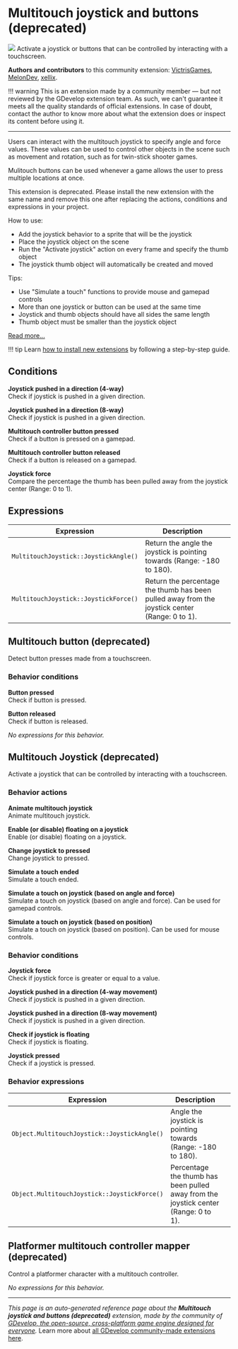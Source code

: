 # Multitouch joystick and buttons (deprecated)

<img src="https://resources.gdevelop-app.com/assets/Icons/Line Hero Pack/Master/SVG/Videogames/Videogames_controller_joystick_arrows_direction.svg" class="extension-icon"></img>
Activate a joystick or buttons that can be controlled by interacting with a touchscreen.

**Authors and contributors** to this community extension: [VictrisGames](https://gd.games/VictrisGames), [MelonDev](https://gd.games/MelonDev), [xellix](https://gd.games/xellix).

!!! warning
    This is an extension made by a community member — but not reviewed
    by the GDevelop extension team. As such, we can't guarantee it
    meets all the quality standards of official extensions. In case of
    doubt, contact the author to know more about what the extension
    does or inspect its content before using it.

---

Users can interact with the multitouch joystick to specify angle and force values.  These values can be used to control other objects in the scene such as movement and rotation, such as for twin-stick shooter games.

Mulitouch buttons can be used whenever a game allows the user to press multiple locations at once.

This extension is deprecated. Please install the new extension with the same name and remove this one after replacing the actions, conditions and expressions in your project.

How to use:


- Add the joystick behavior to a sprite that will be the joystick 
- Place the joystick object on the scene
- Run the "Activate joystick" action on every frame and specify the thumb object
- The joystick thumb object will automatically be created and moved

Tips:


- Use "Simulate a touch" functions to provide mouse and gamepad controls
- More than one joystick or button can be used at the same time
- Joystick and thumb objects should have all sides the same length
- Thumb object must be smaller than the joystick object

[Read more...](/gdevelop5/extensions/multitouch-joystick/setup)

!!! tip
    Learn [how to install new extensions](/gdevelop5/extensions/search) by following a step-by-step guide.

## Conditions

**Joystick pushed in a direction (4-way)**  
Check if joystick is pushed in a given direction.

**Joystick pushed in a direction (8-way)**  
Check if joystick is pushed in a given direction.

**Multitouch controller button pressed**  
Check if a button is pressed on a gamepad.

**Multitouch controller button released**  
Check if a button is released on a gamepad.

**Joystick force**  
Compare the percentage the thumb has been pulled away from the joystick center (Range: 0 to 1).

## Expressions

| Expression | Description |  |
|-----|-----|-----|
| `MultitouchJoystick::JoystickAngle()` | Return the angle the joystick is pointing towards (Range: -180 to 180). ||
| `MultitouchJoystick::JoystickForce()` | Return the percentage the thumb has been pulled away from the joystick center (Range: 0 to 1). ||

## Multitouch button (deprecated) 

Detect button presses made from a touchscreen. 

### Behavior conditions

**Button pressed**  
Check if button is pressed.

**Button released**  
Check if button is released.

_No expressions for this behavior._


## Multitouch Joystick (deprecated) 

Activate a joystick that can be controlled by interacting with a touchscreen. 

### Behavior actions

**Animate multitouch joystick**  
Animate multitouch joystick.

**Enable (or disable) floating on a joystick**  
Enable (or disable) floating on a joystick.

**Change joystick to pressed**  
Change joystick to pressed.

**Simulate a touch ended**  
Simulate a touch ended.

**Simulate a touch on joystick (based on angle and force)**  
Simulate a touch on joystick (based on angle and force).  Can be used for gamepad controls.

**Simulate a touch on joystick (based on position)**  
Simulate a touch on joystick (based on position).  Can be used for mouse controls.

### Behavior conditions

**Joystick force**  
Check if joystick force is greater or equal to a value.

**Joystick pushed in a direction (4-way movement)**  
Check if joystick is pushed in a given direction.

**Joystick pushed in a direction (8-way movement)**  
Check if joystick is pushed in a given direction.

**Check if joystick is floating**  
Check if joystick is floating.

**Joystick pressed**  
Check if a joystick is pressed.

### Behavior expressions

| Expression | Description |  |
|-----|-----|-----|
| `Object.MultitouchJoystick::JoystickAngle()` | Angle the joystick is pointing towards (Range: -180 to 180). ||
| `Object.MultitouchJoystick::JoystickForce()` | Percentage the thumb has been pulled away from the joystick center (Range: 0 to 1). ||

## Platformer multitouch controller mapper (deprecated) 

Control a platformer character with a multitouch controller. 

_No expressions for this behavior._


---

*This page is an auto-generated reference page about the **Multitouch joystick and buttons (deprecated)** extension, made by the community of [GDevelop, the open-source, cross-platform game engine designed for everyone](https://gdevelop.io/).* Learn more about [all GDevelop community-made extensions here](/gdevelop5/extensions).